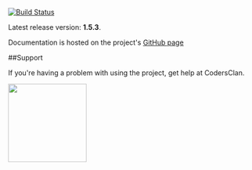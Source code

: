 [![Build Status](https://secure.travis-ci.org/timurstrekalov/saga.png?branch=master)](http://travis-ci.org/timurstrekalov/saga)

Latest release version: **1.5.3**. 

Documentation is hosted on the project's [GitHub page](http://timurstrekalov.github.com/saga/)

##Support

If you're having a problem with using the project, get help at CodersClan.
 
<a href="http://codersclan.net/forum/index.php?repo_id=68"><img src="http://www.codersclan.net/graphics/getSupport_blue_big.png" width="160"></a>

